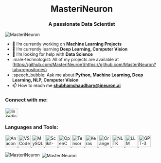 <h1 align="center">MasteriNeuron</h1>
<h3 align="center">A passionate Data Scientist</h3>
<p align="left">
  <img src="https://komarev.com/ghpvc/?username=MasteriNeuron&label=Profile%20views&color=0e75b6&style=flat" alt="MasteriNeuron" />
</p>

- :telescope: I’m currently working on **Machine Learning Projects**
- :seedling: I’m currently learning **Deep Learning, Computer Vision**
- :handshake: I’m looking for help with **Data Science**
- :male-technologist: All of my projects are available at [https://github.com/MasteriNeuron](https://github.com/MasteriNeuron?tab=repositories)
- :speech_bubble: Ask me about **Python, Machine Learning, Deep Learning, NLP, Computer Vision**
- :mailbox: How to reach me **shubhamchaudhary@ineuron.ai**

<h3 align="left">Connect with me:</h3>
<p align="left">
  <a href="https://www.linkedin.com/in/your-linkedin-profile" target="blank">
    <img align="center" src="https://raw.githubusercontent.com/rahuldkjain/github-profile-readme-generator/master/src/images/icons/Social/linked-in-alt.svg" alt="linkedin.com/in/your-linkedin-profile" height="30" width="40" />
  </a>
</p>

<h3 align="left">Languages and Tools:</h3>
<p align="left">
  <a href="https://www.anaconda.com/" target="_blank" rel="noreferrer">
    <img src="https://img.icons8.com/color/48/000000/anaconda.png" alt="Anaconda" width="40" height="40"/>
  </a>
  <a href="https://code.visualstudio.com/" target="_blank" rel="noreferrer">
    <img src="https://img.icons8.com/color/48/000000/visual-studio-code-2019.png" alt="VS Code" width="40" height="40"/>
  </a>
  <a href="https://www.mysql.com/" target="_blank" rel="noreferrer">
    <img src="https://img.icons8.com/color/48/000000/mysql.png" alt="MySQL" width="40" height="40"/>
  </a>
  <a href="https://scikit-learn.org/stable/" target="_blank" rel="noreferrer">
    <img src="https://img.icons8.com/color/48/000000/python.png" alt="Scikit-Learn" width="40" height="40"/>
  </a>
  <a href="https://opencv.org/" target="_blank" rel="noreferrer">
    <img src="https://img.icons8.com/color/48/000000/opencv.png" alt="OpenCV" width="40" height="40"/>
  </a>
  <a href="https://www.tensorflow.org/" target="_blank" rel="noreferrer">
    <img src="https://img.icons8.com/color/48/000000/tensorflow.png" alt="TensorFlow" width="40" height="40"/>
  </a>
  <a href="https://keras.io/" target="_blank" rel="noreferrer">
    <img src="https://img.icons8.com/color/48/000000/keras.png" alt="Keras" width="40" height="40"/>
  </a>
  <a href="https://orange.biolab.si/" target="_blank" rel="noreferrer">
    <img src="https://img.icons8.com/color/48/000000/orange.png" alt="Orange" width="40" height="40"/>
  </a>
  <a href="https://www.nltk.org/" target="_blank" rel="noreferrer">
    <img src="https://img.icons8.com/color/48/000000/python.png" alt="NLTK" width="40" height="40"/>
  </a>
  <a href="https://www.llm.ai/" target="_blank" rel="noreferrer">
    <img src="https://img.icons8.com/color/48/000000/llm-ai.png" alt="LLM" width="40" height="40"/>
  </a>
  <a href="https://www.gpt-3.com/" target="_blank" rel="noreferrer">
    <img src="https://img.icons8.com/color/48/000000/gpt-3.png" alt="GPT-3" width="40" height="40"/>
  </a>
  <!-- Add more tools/icons here -->
</p>

<p align="left">
  <img align="left" src="https://github-readme-stats.vercel.app/api/top-langs?username=MasteriNeuron&show_icons=true&locale=en&layout=compact" alt="MasteriNeuron" />
</p>

<p>&nbsp;<img align="center" src="https://github-readme-stats.vercel.app/api?username=MasteriNeuron&show_icons=true&locale=en" alt="MasteriNeuron" /></p>
